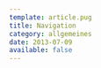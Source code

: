```yaml
---
template: article.pug
title: Navigation
category: allgemeines
date: 2013-07-09
available: false
---
```

